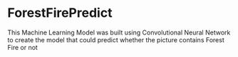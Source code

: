 # ForestFirePredict
This Machine Learning Model was built using Convolutional Neural Network to create the model that could predict whether the picture contains Forest Fire or not

